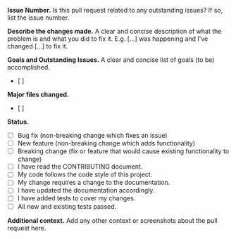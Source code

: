 **Issue Number.** Is this pull request related to any outstanding issues? If so, list the issue number.  


**Describe the changes made.** A clear and concise description of what the problem is and what you did to fix it. E.g. [...] was happening and I've changed [...] to fix it.  


**Goals and Outstanding Issues.** A clear and concise list of goals (to be) accomplished.  
- [ ] 

**Major files changed.**  
- [ ]

**Status.**
- [ ] Bug fix (non-breaking change which fixes an issue)
- [ ] New feature (non-breaking change which adds functionality)
- [ ] Breaking change (fix or feature that would cause existing functionality to change)
- [ ] I have read the CONTRIBUTING document.
- [ ] My code follows the code style of this project.
- [ ] My change requires a change to the documentation.
- [ ] I have updated the documentation accordingly.
- [ ] I have added tests to cover my changes.
- [ ] All new and existing tests passed.

**Additional context.** Add any other context or screenshots about the pull request here.  

